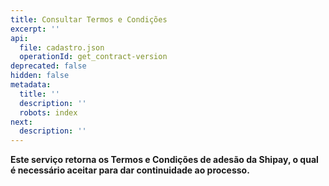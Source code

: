 ```yaml
---
title: Consultar Termos e Condições
excerpt: ''
api:
  file: cadastro.json
  operationId: get_contract-version
deprecated: false
hidden: false
metadata:
  title: ''
  description: ''
  robots: index
next:
  description: ''
---
```

**Este serviço retorna os Termos e Condições de adesão da Shipay, o qual é necessário aceitar para dar continuidade ao processo.**